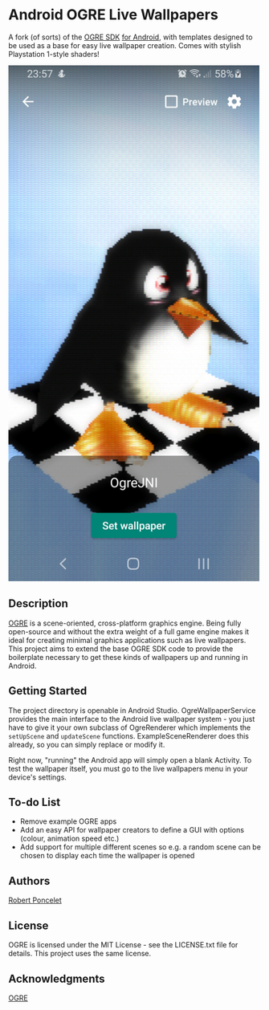 # Android OGRE Live Wallpapers

A fork (of sorts) of the [OGRE SDK](https://github.com/OGRECave/ogre) [for Android](https://cloudsmith.io/~ogrecave/repos/ogre/packages/detail/ogre-sdk-android-v1127-arm64-v8azip-6K7/), with templates designed to be used as a base for easy live wallpaper creation.
Comes with stylish Playstation 1-style shaders!

<img src="example.jpg" alt="Example screenshot" width="500"/>

## Description

[OGRE](https://github.com/OGRECave/ogre) is a scene-oriented, cross-platform graphics engine. Being fully open-source and without the extra weight of a full game engine makes it ideal for creating minimal graphics applications such as live wallpapers.
This project aims to extend the base OGRE SDK code to provide the boilerplate necessary to get these kinds of wallpapers up and running in Android.

## Getting Started

The project directory is openable in Android Studio.
OgreWallpaperService provides the main interface to the Android live wallpaper system - you just have to give it your own subclass of OgreRenderer which implements the `setUpScene` and `updateScene` functions.
ExampleSceneRenderer does this already, so you can simply replace or modify it.

Right now, "running" the Android app will simply open a blank Activity. To test the wallpaper itself, you must go to the live wallpapers menu in your device's settings.

## To-do List

* Remove example OGRE apps
* Add an easy API for wallpaper creators to define a GUI with options (colour, animation speed etc.)
* Add support for multiple different scenes so e.g. a random scene can be chosen to display each time the wallpaper is opened

## Authors

[Robert Poncelet](https://github.com/RobertPoncelet)

## License

OGRE is licensed under the MIT License - see the LICENSE.txt file for details. This project uses the same license.

## Acknowledgments

[OGRE](https://github.com/OGRECave/ogre)